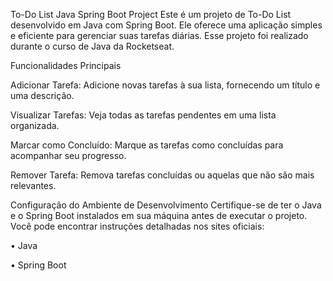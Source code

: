 To-Do List Java Spring Boot Project
Este é um projeto de To-Do List desenvolvido em Java com Spring Boot. Ele oferece uma aplicação simples e eficiente para gerenciar suas tarefas diárias. Esse projeto foi realizado durante o curso de Java da Rocketseat.

Funcionalidades Principais

Adicionar Tarefa: Adicione novas tarefas à sua lista, fornecendo um título e uma descrição.

Visualizar Tarefas: Veja todas as tarefas pendentes em uma lista organizada.

Marcar como Concluído: Marque as tarefas como concluídas para acompanhar seu progresso.

Remover Tarefa: Remova tarefas concluídas ou aquelas que não são mais relevantes.

Configuração do Ambiente de Desenvolvimento
Certifique-se de ter o Java e o Spring Boot instalados em sua máquina antes de executar o projeto. Você pode encontrar instruções detalhadas nos sites oficiais:

• Java

• Spring Boot
